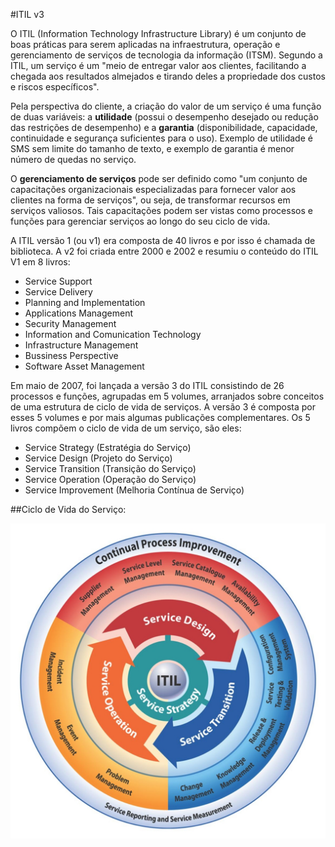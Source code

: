 #ITIL v3

O ITIL (Information Technology Infrastructure Library) é um conjunto de boas práticas para serem aplicadas na infraestrutura, operação e gerenciamento de serviços de tecnologia da informação (ITSM). Segundo a ITIL, um serviço é um "meio de entregar valor aos clientes, facilitando a chegada aos resultados almejados e tirando deles a propriedade dos custos e riscos específicos".

Pela perspectiva do cliente, a criação do valor de um serviço é uma função de duas variáveis: a **utilidade** (possui o desempenho desejado ou redução das restrições de desempenho) e a **garantia** (disponibilidade, capacidade, continuidade e segurança suficientes para o uso). Exemplo de utilidade é SMS sem limite do tamanho de texto, e exemplo de garantia é menor número de quedas no serviço.

O **gerenciamento de serviços** pode ser definido como "um conjunto de capacitações organizacionais especializadas para fornecer valor aos clientes na forma de serviços", ou seja, de transformar recursos em serviços valiosos. Tais capacitações podem ser vistas como processos e funções para gerenciar serviços ao longo do seu ciclo de vida.


A ITIL versão 1 (ou v1) era composta de 40 livros e por isso é chamada de biblioteca. A v2 foi criada entre 2000 e 2002 e resumiu o conteúdo do ITIL V1 em 8 livros:

* Service Support
* Service Delivery
* Planning and Implementation
* Applications Management
* Security Management
* Information and Comunication Technology
* Infrastructure Management
* Bussiness Perspective
* Software Asset Management
 
Em maio de 2007, foi lançada a versão 3 do ITIL consistindo de 26 processos e funções, agrupadas em 5 volumes, arranjados sobre conceitos de uma estrutura de ciclo de vida de serviços. A versão 3 é composta por esses 5 volumes e por mais algumas publicações complementares. Os 5 livros compõem o ciclo de vida de um serviço, são eles:

* Service Strategy (Estratégia do Serviço)
* Service Design (Projeto do Serviço)
* Service Transition (Transição do Serviço)
* Service Operation (Operação do Serviço)
* Service Improvement (Melhoria Contínua de Serviço)

##Ciclo de Vida do Serviço:

![Ciclo de Vida](https://raw.githubusercontent.com/avildes/caderno-do-concurseiro/master/Tecnologia%20da%20Informação/Gest%C3%A3o%20e%20Governan%C3%A7a/ciclodevida.jpg)
